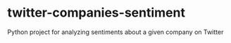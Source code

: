 # twitter-companies-sentiment
Python project for analyzing sentiments about a given company on Twitter
